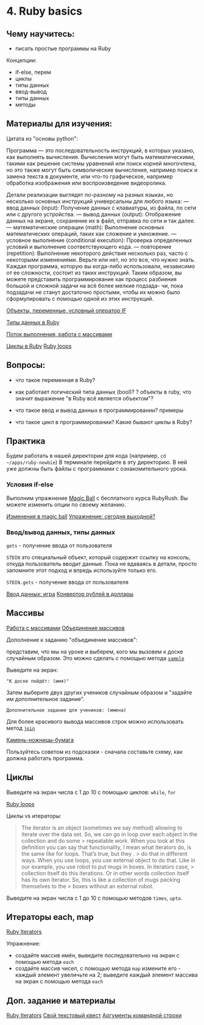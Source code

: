 # 4. Ruby basics

## Чему научитесь:
- писать простые программы на Ruby

Концепции:
- if-else, перем
- циклы
- типы данных
- ввод-вывод
- типы данных
- методы

## Материалы для изучения:

Цитата из "основы python":

Программа — это последовательность инструкций, в которых указано, как
выполнять вычисления. Вычисления могут быть математическими, такими
как решение системы уравнений или поиск корней многочлена, но это также
могут быть символические вычисления, например поиск и замена текста
в документе, или что-то графическое, например обработка изображения
или воспроизведение видеоролика.

Детали реализации выглядят по-разному на разных языках, но несколько
основных инструкций универсальны для любого языка:
— ввод данных (input):
Получение данных с клавиатуры, из файла, по сети или с другого
устройства.
— вывод данных (output):
Отображение данных на экране, сохранение их в файл, отправка
по сети и так далее.
— математические операции (math):
Выполнение основных математических операций, таких как сложение
и умножение.
— условное выполнение (conditional execution):
Проверка определенных условий и выполнение соответствующего
кода.
— повторение (repetition):
Выполнение некоторого действия несколько раз, часто с некоторыми
изменениями.
Верьте или нет, но это все, что нужно знать. Каждая программа, которую
вы когда-либо использовали, независимо от ее сложности, состоит из таких
инструкций. Таким образом, вы можете представить программирование как
процесс разбиения большой и сложной задачи на всё более мелкие подзада-
чи, пока подзадачи не станут достаточно простыми, чтобы их можно было
сформулировать с помощью одной из этих инструкций.

[Объекты, переменные, условный оператор IF](https://rubyrush.ru/steps/if-variables)

[Типы данных в Ruby](https://ru.wikibooks.org/wiki/Ruby/%D0%91%D0%B0%D0%B7%D0%BE%D0%B2%D1%8B%D0%B5_%D1%82%D0%B8%D0%BF%D1%8B_%D0%B4%D0%B0%D0%BD%D0%BD%D1%8B%D1%85)

[Поток выполнения, работа с массивами](https://rubyrush.ru/steps/arrays-thread)

[Циклы в Ruby](https://rubyrush.ru/steps/loops)
[Ruby loops](https://www.theodinproject.com/lessons/ruby-loops)

## Вопросы:

- что такое переменная в Ruby?
- как работает логический типа данных (bool)?
? объекты в ruby, что значит выражение "в Ruby всё является объектом"?
- что такое ввод и вывод данных в программировании? примеры

- что такое цикл в программировании? Какие бывают циклы в Ruby?

## Практика

Будем работать в нашей директории для кода (например, `cd ~/apps/ruby-newbie`)
В терминале перейдите в эту директорию. В ней уже должны быть файлы с программами с ознакомительного урока.

### Условия if-else

Выполним упражнение [Magic Ball](https://rubyrush.ru/steps/magic-ball) с бесплатного курса RubyRush.
Вы можете изменить опции по своему желанию.

[Изменения в magic ball](https://rubyrush.ru/steps/magic-ball-01)
[Упражнение: сегодня выходной?](https://rubyrush.ru/steps/if-variables-04)

### Ввод/вывод данных, типы данных

`gets` - получение ввода от пользователя

`STDIN` это специальный объект, который содержит ссылку на консоль, откуда пользователь вводит данные. Пока не вдаваясь в детали, просто запомните этот подход и впредь используйте только его.

`STDIN.gets` - получение ввода от пользователя

[Ввод данных: игра](https://rubyrush.ru/steps/gets-butovo)
[Конвертор рублей в доллары](https://rubyrush.ru/steps/gets-butovo-02)

## Массивы

[Работа с массивами](https://rubyrush.ru/steps/arrays-thread)
[Объединение массивов](https://rubyrush.ru/steps/arrays-thread-01)

Дополнение к заданию "объединение массивов":

представим, что мы на уроке и выберем, кого мы вызовем к доске случайным образом. Это можно сделать с помощью метода [`sample`](https://docs.ruby-lang.org/en/3.3/Array.html#method-i-sample)

Выведите на экран:
```
"К доске пойдёт: (имя)"
```
Затем выберите двух других учеников случайным образом и "задайте им дополнительное задание".
```
Дополнительное задание для учеников: (имена)
```
Для более красивого вывода массивов строк можно использовать метод [`join`](https://docs.ruby-lang.org/en/3.3/Array.html#method-i-join)

[Камень-ножницы-бумага](https://rubyrush.ru/steps/arrays-thread-04)

Пользуйтесь советом из подсказки - сначала составьте схему, как должна работать программа.

## Циклы

Выведите на экран числа с 1 до 10 с помощью циклов: `while`, `for`

[Ruby loops](https://www.theodinproject.com/lessons/ruby-loops)

Циклы vs итераторы:

> The iterator is an object (sometimes we say method) allowing to iterate over the data set. So, we can go in loop over each object in the collection and do some > repeatable work. When you look at this definition you can say that functionality, I mean what iterators do, is the same like for loops. That’s true, but they . > do that in different ways. When you use loops, you use external object to do that. Like in our example, you use robot to put mugs in boxes. In iterators case, > collection itself do this iterations. Or in other words collection itself has its own iterator. So, this is like a collection of mugs packing themselves to the > boxes without an external robot.

Выведите на экран числа с 1 до 10 с помощью методов `times`, `upto`.

## Итераторы each, map

[Ruby Iterators](https://womanonrails.com/ruby-iterators)

Упражнение:
- создайте массив имён, выведите последовательно на экран с помощью метода `each`
- создайте массив чисел, с помощью метода `map` измените его - каждый элемент увеличьте на 2; выведите каждый элемент массива на экран с помощью метода `each`

## Доп. задание и материалы
[Ruby Iterators](https://womanonrails.com/ruby-iterators)
[Свой текстовый квест](https://rubyrush.ru/steps/gets-butovo-04)
[Аргументы командной строки](https://rubyrush.ru/steps/argv-test)
